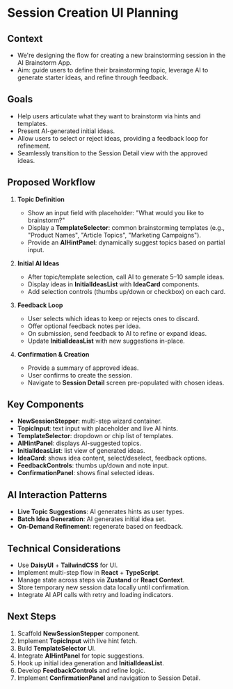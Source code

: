 # Session Creation UI Planning

## Context

- We're designing the flow for creating a new brainstorming session in the AI Brainstorm App.
- Aim: guide users to define their brainstorming topic, leverage AI to generate starter ideas, and refine through feedback.

## Goals

- Help users articulate what they want to brainstorm via hints and templates.
- Present AI-generated initial ideas.
- Allow users to select or reject ideas, providing a feedback loop for refinement.
- Seamlessly transition to the Session Detail view with the approved ideas.

## Proposed Workflow

1. **Topic Definition**

   - Show an input field with placeholder: "What would you like to brainstorm?"
   - Display a **TemplateSelector**: common brainstorming templates (e.g., "Product Names", "Article Topics", "Marketing Campaigns").
   - Provide an **AIHintPanel**: dynamically suggest topics based on partial input.

2. **Initial AI Ideas**

   - After topic/template selection, call AI to generate 5–10 sample ideas.
   - Display ideas in **InitialIdeasList** with **IdeaCard** components.
   - Add selection controls (thumbs up/down or checkbox) on each card.

3. **Feedback Loop**

   - User selects which ideas to keep or rejects ones to discard.
   - Offer optional feedback notes per idea.
   - On submission, send feedback to AI to refine or expand ideas.
   - Update **InitialIdeasList** with new suggestions in-place.

4. **Confirmation & Creation**
   - Provide a summary of approved ideas.
   - User confirms to create the session.
   - Navigate to **Session Detail** screen pre-populated with chosen ideas.

## Key Components

- **NewSessionStepper**: multi-step wizard container.
- **TopicInput**: text input with placeholder and live AI hints.
- **TemplateSelector**: dropdown or chip list of templates.
- **AIHintPanel**: displays AI-suggested topics.
- **InitialIdeasList**: list view of generated ideas.
- **IdeaCard**: shows idea content, select/deselect, feedback options.
- **FeedbackControls**: thumbs up/down and note input.
- **ConfirmationPanel**: shows final selected ideas.

## AI Interaction Patterns

- **Live Topic Suggestions**: AI generates hints as user types.
- **Batch Idea Generation**: AI generates initial idea set.
- **On-Demand Refinement**: regenerate based on feedback.

## Technical Considerations

- Use **DaisyUI** + **TailwindCSS** for UI.
- Implement multi-step flow in **React** + **TypeScript**.
- Manage state across steps via **Zustand** or **React Context**.
- Store temporary new session data locally until confirmation.
- Integrate AI API calls with retry and loading indicators.

## Next Steps

1. Scaffold **NewSessionStepper** component.
2. Implement **TopicInput** with live hint fetch.
3. Build **TemplateSelector** UI.
4. Integrate **AIHintPanel** for topic suggestions.
5. Hook up initial idea generation and **InitialIdeasList**.
6. Develop **FeedbackControls** and refine logic.
7. Implement **ConfirmationPanel** and navigation to Session Detail.
